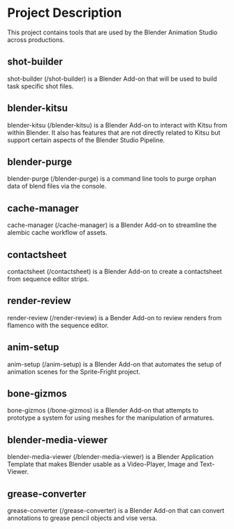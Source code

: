 # Project Description

This project contains tools that are used by the Blender Animation Studio
across productions.

## shot-builder

shot-builder (/shot-builder) is a Blender Add-on that will be used to build task
specific shot files.

## blender-kitsu

blender-kitsu (/blender-kitsu) is a Blender Add-on to interact with Kitsu from within Blender. It also has features that are not directly related to Kitsu but support certain aspects of the Blender Studio Pipeline.

## blender-purge

blender-purge (/blender-purge) is a command line tools to purge orphan data of blend files via the console.

## cache-manager

cache-manager (/cache-manager) is a Blender Add-on to streamline the alembic cache workflow of assets.

## contactsheet

contactsheet (/contactsheet) is a Blender Add-on to create a contactsheet from sequence editor strips.

## render-review

render-review (/render-review) is a Bender Add-on to review renders from flamenco with the sequence editor.

## anim-setup

anim-setup (/anim-setup) is a Blender Add-on that automates the setup of animation scenes for the Sprite-Fright project.

## bone-gizmos

bone-gizmos (/bone-gizmos) is a Blender Add-on that attempts to prototype a system for using meshes for the manipulation of armatures.

## blender-media-viewer

blender-media-viewer (/blender-media-viewer) is a Blender Application Template that makes Blender usable as a Video-Player, Image and Text-Viewer.

## grease-converter

grease-converter (/grease-converter) is a Blender Add-on that can convert annotations to grease pencil objects and vise versa.
